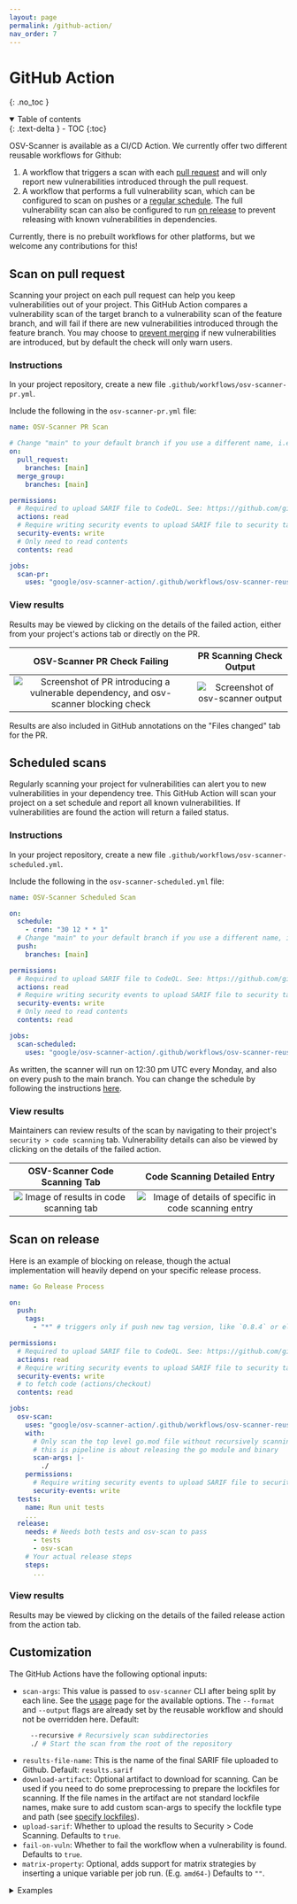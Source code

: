 ```yaml
---
layout: page
permalink: /github-action/
nav_order: 7
---
```


# GitHub Action

{: .no_toc }

<details open markdown="block">
  <summary>
    Table of contents
  </summary>
  {: .text-delta }
- TOC
{:toc}
</details>

OSV-Scanner is available as a CI/CD Action. We currently offer two different reusable workflows for Github:

1. A workflow that triggers a scan with each [pull request](./github-action.md#scan-on-pull-request) and will only report new vulnerabilities introduced through the pull request.
2. A workflow that performs a full vulnerability scan, which can be configured to scan on pushes or a [regular schedule](./github-action.md#scheduled-scans). The full vulnerability scan can also be configured to run [on release](./github-action.md#scan-on-release) to prevent releasing with known vulnerabilities in dependencies.

Currently, there is no prebuilt workflows for other platforms, but we welcome any contributions for this!

## Scan on pull request

Scanning your project on each pull request can help you keep vulnerabilities out of your project. This GitHub Action compares a vulnerability scan of the target branch to a vulnerability scan of the feature branch, and will fail if there are new vulnerabilities introduced through the feature branch. You may choose to [prevent merging](https://docs.github.com/en/repositories/configuring-branches-and-merges-in-your-repository/managing-protected-branches/about-protected-branches#require-status-checks-before-merging) if new vulnerabilities are introduced, but by default the check will only warn users.

### Instructions

In your project repository, create a new file `.github/workflows/osv-scanner-pr.yml`.

Include the following in the `osv-scanner-pr.yml` file:

```yml
name: OSV-Scanner PR Scan

# Change "main" to your default branch if you use a different name, i.e. "master"
on:
  pull_request:
    branches: [main]
  merge_group:
    branches: [main]

permissions:
  # Required to upload SARIF file to CodeQL. See: https://github.com/github/codeql-action/issues/2117
  actions: read
  # Require writing security events to upload SARIF file to security tab
  security-events: write
  # Only need to read contents
  contents: read

jobs:
  scan-pr:
    uses: "google/osv-scanner-action/.github/workflows/osv-scanner-reusable-pr.yml@v2.0.2"
```

### View results

Results may be viewed by clicking on the details of the failed action, either from your project's actions tab or directly on the PR.

|                                                 OSV-Scanner PR Check Failing                                                  |                         PR Scanning Check Output                          |
| :---------------------------------------------------------------------------------------------------------------------------: | :-----------------------------------------------------------------------: |
| ![Screenshot of PR introducing a vulnerable dependency, and osv-scanner blocking check](images/github-action-PR-scanning.png) | ![Screenshot of osv-scanner output](images/github-action-scan-output.png) |

Results are also included in GitHub annotations on the "Files changed" tab for the PR.

## Scheduled scans

Regularly scanning your project for vulnerabilities can alert you to new vulnerabilities in your dependency tree. This GitHub Action will scan your project on a set schedule and report all known vulnerabilities. If vulnerabilities are found the action will return a failed status.

### Instructions

In your project repository, create a new file `.github/workflows/osv-scanner-scheduled.yml`.

Include the following in the `osv-scanner-scheduled.yml` file:

```yml
name: OSV-Scanner Scheduled Scan

on:
  schedule:
    - cron: "30 12 * * 1"
  # Change "main" to your default branch if you use a different name, i.e. "master"
  push:
    branches: [main]

permissions:
  # Required to upload SARIF file to CodeQL. See: https://github.com/github/codeql-action/issues/2117
  actions: read
  # Require writing security events to upload SARIF file to security tab
  security-events: write
  # Only need to read contents
  contents: read

jobs:
  scan-scheduled:
    uses: "google/osv-scanner-action/.github/workflows/osv-scanner-reusable.yml@v2.0.2"
```

As written, the scanner will run on 12:30 pm UTC every Monday, and also on every push to the main branch. You can change the schedule by following the instructions [here](https://docs.github.com/en/actions/using-workflows/events-that-trigger-workflows#schedule).

### View results

Maintainers can review results of the scan by navigating to their project's `security > code scanning` tab. Vulnerability details can also be viewed by clicking on the details of the failed action.

|                          OSV-Scanner Code Scanning Tab                           |                                 Code Scanning Detailed Entry                                  |
| :------------------------------------------------------------------------------: | :-------------------------------------------------------------------------------------------: |
| ![Image of results in code scanning tab](images/github-action-code-scanning.png) | ![Image of details of specific in code scanning entry](images/github-action-code-details.png) |

## Scan on release

Here is an example of blocking on release, though the actual implementation will heavily depend on your specific release process.

```yml
name: Go Release Process

on:
  push:
    tags:
      - "*" # triggers only if push new tag version, like `0.8.4` or else

permissions:
  # Required to upload SARIF file to CodeQL. See: https://github.com/github/codeql-action/issues/2117
  actions: read
  # Require writing security events to upload SARIF file to security tab
  security-events: write
  # to fetch code (actions/checkout)
  contents: read

jobs:
  osv-scan:
    uses: "google/osv-scanner-action/.github/workflows/osv-scanner-reusable-pr.yml@v2.0.2"
    with:
      # Only scan the top level go.mod file without recursively scanning directories since
      # this is pipeline is about releasing the go module and binary
      scan-args: |-
        ./
    permissions:
      # Require writing security events to upload SARIF file to security tab
      security-events: write
  tests:
    name: Run unit tests
    ...
  release:
    needs: # Needs both tests and osv-scan to pass
      - tests
      - osv-scan
    # Your actual release steps
    steps:
      ...
```

### View results

Results may be viewed by clicking on the details of the failed release action from the action tab.

## Customization

The GitHub Actions have the following optional inputs:

- `scan-args`: This value is passed to `osv-scanner` CLI after being split by each line. See the [usage](./usage.md) page for the available options. The `--format` and `--output` flags are already set by the reusable workflow and should not be overridden here.
  Default:
  ```bash
    --recursive # Recursively scan subdirectories
    ./ # Start the scan from the root of the repository
  ```
- `results-file-name`: This is the name of the final SARIF file uploaded to Github.
  Default: `results.sarif`
- `download-artifact`: Optional artifact to download for scanning. Can be used if you need to do some preprocessing to prepare the lockfiles for scanning. If the file names in the artifact are not standard lockfile names, make sure to add custom scan-args to specify the lockfile type and path (see [specify lockfiles](./usage.md#specify-lockfiles)).
- `upload-sarif`: Whether to upload the results to Security > Code Scanning. Defaults to `true`.
- `fail-on-vuln`: Whether to fail the workflow when a vulnerability is found. Defaults to `true`.
- `matrix-property`: Optional, adds support for matrix strategies by inserting a unique variable per job run. (E.g. `amd64-`) Defaults to `""`.

<details markdown="block">
<summary>
Examples
</summary>

#### Scan specific lockfiles

```yml
jobs:
  scan-pr:
    uses: "google/osv-scanner-action/.github/workflows/osv-scanner-reusable.yml@v2.0.2"
    with:
      scan-args: |-
        --lockfile=./path/to/lockfile1
        --lockfile=requirements.txt:./path/to/python-lockfile2.txt
```

#### Default arguments

```yml
jobs:
  scan-pr:
    uses: "google/osv-scanner-action/.github/workflows/osv-scanner-reusable.yml@v2.0.2"
    with:
      scan-args: |-
        --recursive
        ./
```

#### Using download-artifact input to support preprocessing

```yml
jobs:
  extract-deps:
    name: Extract Dependencies
    # ...
    steps:
      # ... Steps to extract your dependencies
      - name: "upload osv-scanner deps" # Upload the deps
        uses: actions/upload-artifact@v4
        with:
          name: converted-OSV-Scanner-deps
          path: osv-scanner-deps.json
          retention-days: 2
  vuln-scan:
    name: Vulnerability scanning
    # makes sure the extraction step is completed before running the scanner
    needs: extract-deps
    uses: "google/osv-scanner-action/.github/workflows/osv-scanner-reusable.yml@v2.0.2"
    with:
      # Download the artifact uploaded in extract-deps step
      download-artifact: converted-OSV-Scanner-deps
      # Scan only the file inside the uploaded artifact
      scan-args: |-
        --lockfile=osv-scanner:osv-scanner-deps.json
    permissions:
      # Needed to upload the SARIF results to code-scanning dashboard.
      security-events: write
      contents: read
      actions: read
```

#### Using download-artifact with matrix

```yml
jobs:
  extract-deps:
    strategy:
        fail-fast: false
        matrix:
          platform: [
          {target_arch: amd64},
          {target_arch: armv7}
          {target_arch: armhf},
          {target_arch: aarch64}
        ]
    name: Extract Dependencies
    # ...
    steps:
      # ... Steps to extract your dependencies for each matrix run
      - name: "upload osv-scanner deps" # Upload the deps
        uses: actions/upload-artifact@v4
        with:
          name: ${{ matrix.platform.target_arch }}-OSV-Scanner-deps
          path: osv-scanner-deps.json
          retention-days: 2
  vuln-scan:
    needs:
      - extract-deps
    strategy:
      fail-fast: false
      matrix:
        platform: [
          {target_arch: amd64},
          {target_arch: armv7}
          {target_arch: armhf},
          {target_arch: aarch64}
        ]
    uses: "extract/osv-scanner/.github/workflows/osv-scanner-reusable.yml@v2.0.2"
    with:
      download-artifact: "${{ matrix.platform.target_arch }}-OSV-Scanner-deps"
      matrix-property: "${{ matrix.platform.target_arch }}-"
      scan-args: |-
        --lockfile=osv-scanner:osv-scanner-deps.json
        --recursive
        --skip-git
        ./
    permissions:
      security-events: write
      contents: read
      actions: read
```

</details>
